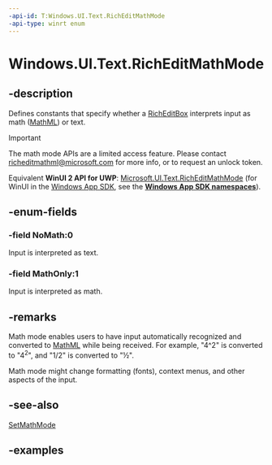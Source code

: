 ```yaml
---
-api-id: T:Windows.UI.Text.RichEditMathMode
-api-type: winrt enum
---
```


<!-- Enumeration syntax.
public enum RichEditMathMode : int 
-->

# Windows.UI.Text.RichEditMathMode

## -description

Defines constants that specify whether a [RichEditBox](../windows.ui.xaml.controls/richeditbox.md) interprets input as math ([MathML](https://www.w3.org/Math/)) or text.

> [!IMPORTANT]
> The math mode APIs are a limited access feature. Please contact [richeditmathml@microsoft.com](mailto:richeditmathml@microsoft.com) for more info, or to request an unlock token.

Equivalent **WinUI 2 API for UWP**: [Microsoft.UI.Text.RichEditMathMode](/windows/winui/api/microsoft.ui.text.richeditmathmode) (for WinUI in the [Windows App SDK](/windows/apps/windows-app-sdk/), see the **[Windows App SDK namespaces](/windows/windows-app-sdk/api/winrt/)**).

## -enum-fields

### -field NoMath:0

Input is interpreted as text.

### -field MathOnly:1

Input is interpreted as math.

## -remarks

Math mode enables users to have input automatically recognized and converted to [MathML](https://www.w3.org/Math/) while being received. For example, "4^2" is converted to "4<sup>2</sup>", and "1/2" is converted to "½".

Math mode might change formatting (fonts), context menus, and other aspects of the input.

## -see-also

[SetMathMode](richedittextdocument_setmathmode_1252391682.md)

## -examples
